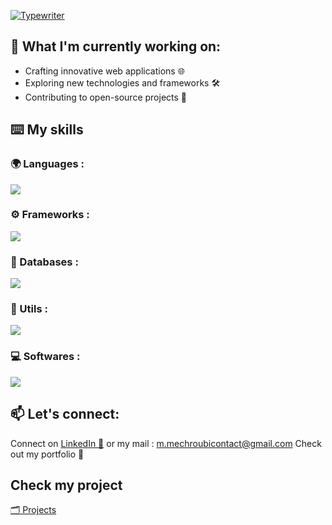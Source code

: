 


[![Typewriter](https://readme-typing-svg.herokuapp.com?font=Orbitron&size=35&duration=4000&color=4440FF&pause=500&center=true&random=false&width=1200&lines=I'm+Mechwii+a+passionate+student+in+Computer+Science+🚀)](https://git.io/typing-svg)

## 🔭 What I'm currently working on:

- Crafting innovative web applications 🌐
- Exploring new technologies and frameworks 🛠️
- Contributing to open-source projects 🌱

## ⌨️ My skills 

### 🌍 Languages : 
  ![](https://skillicons.dev/icons?i=java,c,cpp,py,html,css,js,kotlin,swift)

### ⚙ Frameworks :  
  ![](https://skillicons.dev/icons?i=vue,nodejs,react,nextjs,spring,qt)

### 💾 Databases : 
  ![](https://skillicons.dev/icons?i=postgres,mysql,mongodb)

### 🔧 Utils :
  ![](https://skillicons.dev/icons?i=linux,windows,github,docker)
### 💻 Softwares : 
  ![](https://skillicons.dev/icons?i=ps,pr,figma)


<!---
📚 Learning and Growing:
Currently diving into Machine Learning 🤖
Enhancing my knowledge of cloud computing ☁️
--->

## 📫 Let's connect:

Connect on [LinkedIn 💼](https://www.linkedin.com/in/m-hammed-mechroubi-a3134a275/) or my mail : m.mechroubicontact@gmail.com
Check out my portfolio 🌟

## Check my project

[🗂️ Projects](https://github.com/mechwii?tab=repositories)

<!---
mhammeDev/mhammeDev is a ✨ special ✨ repository because its `README.md` (this file) appears on your GitHub profile.
You can click the Preview link to take a look at your changes.
--->
